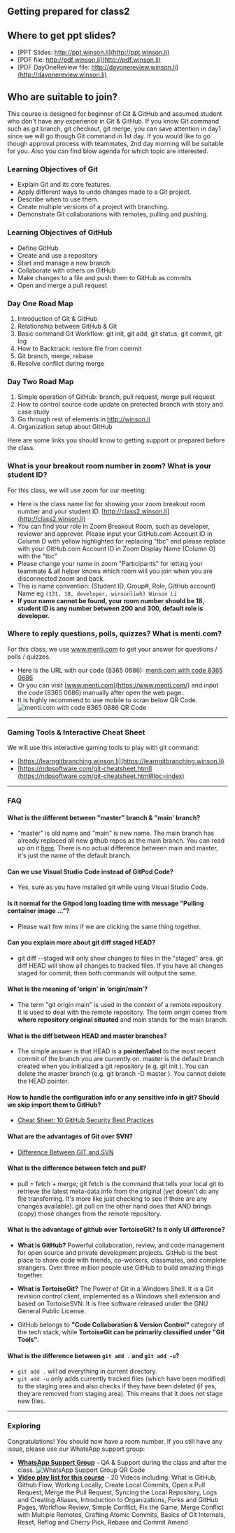 ## Getting prepared for class2

## Where to get ppt slides?

- [PPT Slides: http://ppt.winson.li](http://ppt.winson.li)
- [PDF file: http://pdf.winson.li](http://pdf.winson.li)
- [PDF DayOneReview file: http://dayonereview.winson.li](http://dayonereview.winson.li)

## Who are suitable to join?

This course is designed for beginner of Git & GitHub and assumed student who don't have any experience in Git & GitHub. If you know Git command such as git branch, git checkout, git merge, you can save attention in day1 since we will go though Git command in 1st day. If you would like to go though approval process with teammates, 2nd day morning will be suitable for you. Also you can find blow agenda for which topic are interested.

### Learning Objectives of Git
- Explain Git and its core features.
- Apply different ways to undo changes made to a Git project.
- Describe when to use them.
- Create multiple versions of a project with branching.
- Demonstrate Git collaborations with remotes, pulling and pushing.

### Learning Objectives of GitHub
- Define GitHub
- Create and use a repository
- Start and manage a new branch
- Collaborate with others on GitHub
- Make changes to a file and push them to GitHub as commits
- Open and merge a pull request

### Day One Road Map
1. Introduction of Git & GitHub
1. Relationship between GitHub & Git
1. Basic command Git Workflow: git init, git add, git status, git commit, git log
1. How to Backtrack: restore file from commit
1. Git branch, merge, rebase
1. Resolve conflict during merge

### Day Two Road Map
1. Simple operation of GitHub: branch, pull request, merge pull request
1. How to control source code update on protected branch with story and case study
1. Go through rest of elements in http://winson.li
1. Organization setup about GitHub

Here are some links you should know to getting support or prepared before the class.

<!-- toc -->

### What is your breakout room number in zoom? What is your student ID?

For this class, we will use zoom for our meeting:

- Here is the class name list for showing your zoom breakout room number and your student ID.
[http://class2.winson.li](http://class2.winson.li)
- You can find your role in Zoom Breakout Room, such as developer, reviewer and approver. Please input your GitHub.com Account ID in Column D with yellow highlighted for replacing "tbc" and please replace with your GitHub.com Account ID in Zoom Display Name (Column G) with the "tbc"
- Please change your name in zoom "Participants" for letting your teammate & all helper knows which room will you join when you are disconnected zoom and back.
- This is name convention: (Student ID, Group#, Role, GitHub account) Name eg 
```(131, 18, developer, winsonliwh) Winson Li```
- **If your name cannot be found, your room number should be 18, student ID is any number between 200 and 300, default role is developer.**

### Where to reply questions, polls, quizzes? What is menti.com?

For this class, we use www.menti.com to get your answer for questions / polls / quizzes. 
 - Here is the URL with our code (8365 0686):
 [menti.com with code 8365 0686](https://www.menti.com/uar1cewy65)
 - Or you can visit [www.menti.com](https://www.menti.com/) and input the code (8365 0686) manually after open the web page.
 - It is highly recommend to use mobile to scran below QR Code.
 ![menti.com with code 8365 0686 QR Code](./img/qr-menti-class2.png)


---
### Gaming Tools & Interactive Cheat Sheet
We will use this interactive gaming tools to play with git command:
 - [https://learngitbranching.winson.li](https://learngitbranching.winson.li)
 - [https://ndpsoftware.com/git-cheatsheet.html](https://ndpsoftware.com/git-cheatsheet.html#loc=index)

---
### FAQ
#### What is the different between "master" branch & "main' branch?
- "master" is old name and "main" is new name. The main branch has already replaced all new github repos as the main branch. You can read up on it [here](https://github.com/github/renaming). There is no actual difference between main and master, it's just the name of the default branch.
#### Can we use Visual Studio Code instead of GitPod Code?
- Yes, sure as you have installed git while using Visual Studio Code.
#### Is it normal for the Gitpod long loading time with message "Pulling container image …"?
- Please wait few mins if we are clicking the same thing together.

#### Can you explain more about git diff staged HEAD?
- git diff --staged will only show changes to files in the "staged" area. git diff HEAD will show all changes to tracked files. If you have all changes staged for commit, then both commands will output the same.
#### What is the meaning of ‘origin’ in ‘origin/main’?
- The term "git origin main" is used in the context of a remote repository. It is used to deal with the remote repository. The term origin comes from **where repository original situated** and main stands for the main branch.

#### What is the diff between HEAD and master branches?
- The simple answer is that HEAD is a **pointer/label** to the most recent commit of the branch you are currently on. master is the default branch created when you initialized a git repository (e.g. git init ). You can delete the master branch (e.g. git branch -D master ). You cannot delete the HEAD pointer.

#### How to handle the configuration info or any sensitive info in git? Should we skip import them to GitHub? 
- [Cheat Sheet: 10 GitHub Security Best Practices](https://snyk.io/blog/ten-git-hub-security-best-practices/)

#### What are the advantages of Git over SVN? 
- [Difference Between GIT and SVN](https://www.geeksforgeeks.org/difference-between-git-and-svn/?ref=lbp)

#### What is the difference between fetch and pull?
- pull = fetch + merge; git fetch is the command that tells your local git to retrieve the latest meta-data info from the original (yet doesn't do any file transferring. It's more like just checking to see if there are any changes available). git pull on the other hand does that AND brings (copy) those changes from the remote repository.

#### What is the advantage of github over TortoiseGit? Is it only UI difference?
- **What is GitHub?** Powerful collaboration, review, and code management for open source and private development projects. GitHub is the best place to share code with friends, co-workers, classmates, and complete strangers. Over three million people use GitHub to build amazing things together.

- **What is TortoiseGit?** The Power of Git in a Windows Shell. It is a Git revision control client, implemented as a Windows shell extension and based on TortoiseSVN. It is free software released under the GNU General Public License.

- GitHub belongs to **"Code Collaboration & Version Control"** category of the tech stack, while **TortoiseGit can be primarily classified under "Git Tools"**.

#### What is the difference between ```git add .``` and ```git add -u```?
- ```git add .``` will ad everything in current directory.
- ```git add -u``` only adds currently tracked files (which have been modified) to the staging area and also checks if they have been deleted (if yes, they are removed from staging area). This means that it does not stage new files.


---
### Exploring

Congratulations! You should now have a room number. If you still have any issue, please use our WhatsApp support group:

- **[WhatsApp Support Group](https://chat.whatsapp.com/BYaHI6j9q34HbYRLRF0TpV)** - QA & Support during the class and after the class.
![WhatsApp Support Group QR Code](./img/qr-whatsapp-class2-support.png)
- **[Video play list for this course](https://www.youtube.com/watch?v=GBRIxmKRPGA&list=PLg7s6cbtAD16Pgp6WIVfX4VsGI-xyWkMz&index=4)** - 20 Videos including: 
What is GitHub,
Github Flow,
Working Locally,
Create Local Commits,
Open a Pull Request,
Merge the Pull Request,
Syncing the Local Repository,
Logs and Creating Aliases,
Introduction to Organizations, Forks and GitHub Pages,
Workflow Review,
Simple Conflict,
Fix the Game,
Merge Conflict with Multiple Remotes,
Crafting Atomic Commits,
Basics of Git Internals,
Reset,
Reflog and Cherry Pick,
Rebase and 
Commit Amend

